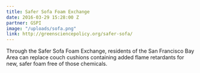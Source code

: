 ```yaml
---
title: Safer Sofa Foam Exchange
date: 2016-03-29 15:28:00 Z
partner: GSPI
image: "/uploads/sofa.png"
link: http://greensciencepolicy.org/safer-sofa/
---
```


Through the Safer Sofa Foam Exchange, residents of the San Francisco Bay Area can replace couch cushions containing added flame retardants for new, safer foam free of those chemicals.